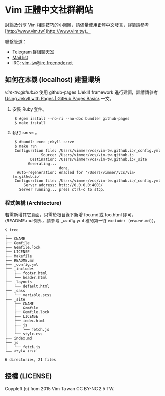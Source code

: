 # Vim 正體中文社群網站

討論及分享 Vim 相關技巧的小圈圈，請儘量使用正體中文發言，詳情請參考 [http://www.vim.tw](http://www.vim.tw)。

聯繫管道：

* [Telegram 群組聊天室](https://telegram.me/vim_tw)
* [Mail list](https://groups.google.com/forum/?fromgroups#!forum/vim-taiwan)
* IRC: vim-tw@irc.freenode.net

## 如何在本機 (localhost) 建置環境

*vim-tw.github.io* 使用 github-pages (Jekll) framework 進行建置，詳請請參考  [Using Jekyll with Pages | 
GitHub Pages Basics](https://help.github.com/articles/using-jekyll-with-pages/) 一文。

1. 安裝 Ruby 套件。

        $ #gem install --no-ri --no-doc bundler github-pages
        $ make install

2. 執行 server。

        $ #bundle exec jekyll serve
        $ make run
        Configuration file: /Users/vimmer/vcs/vim-tw.github.io/_config.yml
                    Source: /Users/vimmer/vcs/vim-tw.github.io
               Destination: /Users/vimmer/vcs/vim-tw.github.io/_site
              Generating...
                            done.
         Auto-regeneration: enabled for '/Users/vimmer/vcs/vim-tw.github.io'
        Configuration file: /Users/vimmer/vcs/vim-tw.github.io/_config.yml
            Server address: http://0.0.0.0:4000/
          Server running... press ctrl-c to stop.

### 程式架構 (Architecture)

若需新增其它頁面，只需於根目錄下新增 foo.md 或 foo.html 即可，(README.md 例外，請參考 _config.yml 裡的第一行 `exclude: [README.md]`)。

	$ tree
	.
	├── CNAME
	├── Gemfile
	├── Gemfile.lock
	├── LICENSE
	├── Makefile
	├── README.md
	├── _config.yml
	├── _includes
	│   ├── footer.html
	│   └── header.html
	├── _layouts
	│   └── default.html
	├── _sass
	│   └── variable.scss
	├── _site
	│   ├── CNAME
	│   ├── Gemfile
	│   ├── Gemfile.lock
	│   ├── LICENSE
	│   ├── index.html
	│   ├── js
	│   │   └── fetch.js
	│   └── style.css
	├── index.md
	├── js
	│   └── fetch.js
	└── style.scss
	
	6 directories, 21 files

## 授權 (LICENSE)

Coypleft (ɔ) from 2015 Vim Taiwan CC BY-NC 2.5 TW.
